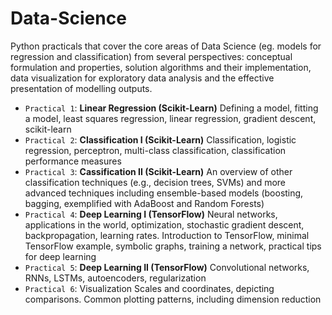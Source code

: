# Data-Science
Python practicals that cover the core areas of Data Science (eg. models for regression and classification) from several perspectives: conceptual formulation and properties, solution algorithms and their implementation, data visualization for exploratory data analysis and the effective presentation of modelling outputs.

- `Practical 1`: **Linear Regression (Scikit-Learn)** Defining a model, fitting a model, least squares regression, linear regression, gradient descent, scikit-learn
- `Practical 2`: **Classification I (Scikit-Learn)** Classification, logistic regression, perceptron, multi-class classification, classification performance measures
- `Practical 3`: **Cassification II (Scikit-Learn)** An overview of other classification techniques (e.g., decision trees, SVMs) and more advanced techniques including ensemble-based models (boosting, bagging, exemplified with AdaBoost and Random Forests)
- `Practical 4`: **Deep Learning I (TensorFlow)** Neural networks, applications in the world, optimization, stochastic gradient descent, backpropagation, learning rates. Introduction to TensorFlow, minimal TensorFlow example, symbolic graphs, training a network, practical tips for deep learning
- `Practical 5`: **Deep Learning II (TensorFlow)** Convolutional networks, RNNs, LSTMs, autoencoders, regularization
- `Practical 6`: Visualization Scales and coordinates, depicting comparisons. Common plotting patterns, including dimension reduction
